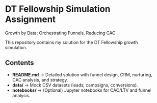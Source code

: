 # DT Fellowship Simulation Assignment  
Growth by Data: Orchestrating Funnels, Reducing CAC

This repository contains my solution for the DT Fellowship growth simulation.  

## Contents
- **README.md** → Detailed solution with funnel design, CRM, nurturing, CAC analysis, and strategy.  
- **data/** → Mock CSV datasets (leads, campaigns, conversions).  
- **notebooks/** → (Optional) Jupyter notebooks for CAC/LTV and funnel analysis.  
